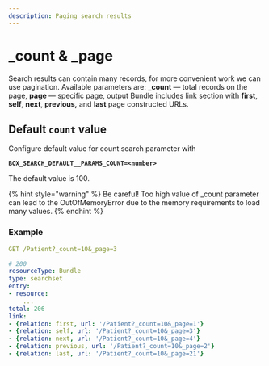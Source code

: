 ```yaml
---
description: Paging search results
---
```


# \_count & \_page

Search results can contain many records, for more convenient work we can use pagination. Available parameters are: **\_count** — total records on the page, **page** — specific page, output Bundle includes link section with **first**, **self**, **next**, **previous,** and **last** page constructed URLs.

## Default `count` value

Configure default value for count search parameter with&#x20;

<pre class="language-yaml"><code class="lang-yaml"><strong>BOX_SEARCH_DEFAULT__PARAMS_COUNT=&#x3C;number></strong></code></pre>

The default value is 100.&#x20;

{% hint style="warning" %}
Be careful! Too high value of \_count parameter can lead to the OutOfMemoryError due to the memory requirements to load many values.
{% endhint %}

### Example

```yaml
GET /Patient?_count=10&_page=3

# 200
resourceType: Bundle
type: searchset
entry:
- resource:
    ...
total: 206
link:
- {relation: first, url: '/Patient?_count=10&_page=1'}
- {relation: self, url: '/Patient?_count=10&_page=3'}
- {relation: next, url: '/Patient?_count=10&_page=4'}
- {relation: previous, url: '/Patient?_count=10&_page=2'}
- {relation: last, url: '/Patient?_count=10&_page=21'}
```
